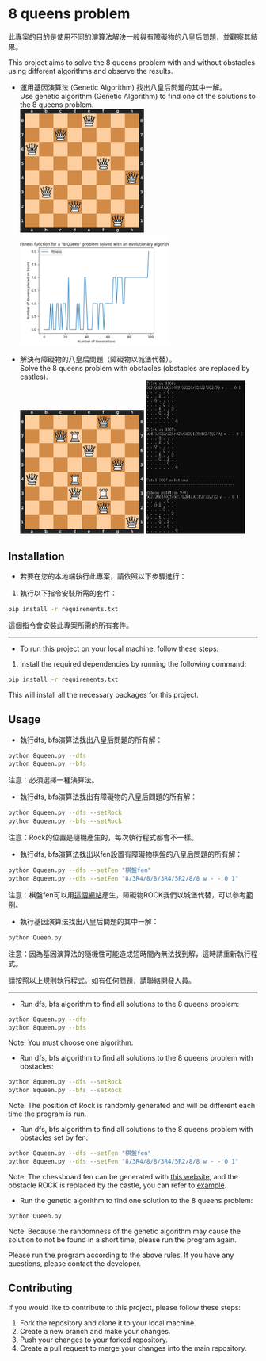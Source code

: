 # 8 queens problem

此專案的目的是使用不同的演算法解決一般與有障礙物的八皇后問題，並觀察其結果。

This project aims to solve the 8 queens problem with and without obstacles using different algorithms and observe the results.

+ 運用基因演算法 (Genetic Algorithm) 找出八皇后問題的其中一解。<br>
Use genetic algorithm (Genetic Algorithm) to find one of the solutions to the 8 queens problem.<br>
<img src="https://github.com/tana0101/8-queen-problem/blob/main/src/c_1.png?raw=true" alt="Image" style="width:250px;"> <img src="https://github.com/tana0101/8-queen-problem/blob/main/src/c_2.png?raw=true" alt="Image" style="width:300px;">

+ 解決有障礙物的八皇后問題（障礙物以城堡代替）。<br>
Solve the 8 queens problem with obstacles (obstacles are replaced by castles).<br>
<img src="https://github.com/tana0101/8-queen-problem/blob/main/src/c_3.png?raw=true" alt="Image" style="width:250px;"> <img src="https://github.com/tana0101/8-queen-problem/blob/main/src/c_4.png?raw=true" alt="Image" style="width:200px;">


## Installation

+ 若要在您的本地端執行此專案，請依照以下步驟進行：

1. 執行以下指令安裝所需的套件：
```bash
pip install -r requirements.txt
```
這個指令會安裝此專案所需的所有套件。

<hr>

+ To run this project on your local machine, follow these steps:

1. Install the required dependencies by running the following command:
```bash
pip install -r requirements.txt
```
This will install all the necessary packages for this project.

## Usage

+ 執行dfs, bfs演算法找出八皇后問題的所有解：
```bash
python 8queen.py --dfs
python 8queen.py --bfs
```
注意：必須選擇一種演算法。

+ 執行dfs, bfs演算法找出有障礙物的八皇后問題的所有解：
```bash
python 8queen.py --dfs --setRock
python 8queen.py --bfs --setRock
```
注意：Rock的位置是隨機產生的，每次執行程式都會不一樣。

+ 執行dfs, bfs演算法找出以fen設置有障礙物棋盤的八皇后問題的所有解：
```bash
python 8queen.py --dfs --setFen "棋盤fen"
python 8queen.py --dfs --setFen "8/3R4/8/8/3R4/5R2/8/8 w - - 0 1"
```
注意：棋盤fen可以用[這個網站](https://lichess.org/editor)產生，障礙物ROCK我們以城堡代替，可以參考[範例](https://lichess.org/editor/8/3R4/8/8/3R4/5R2/8/8_w_-_-_0_1?color=white)。

+ 執行基因演算法找出八皇后問題的其中一解：
```bash
python Queen.py
```
注意：因為基因演算法的隨機性可能造成短時間內無法找到解，這時請重新執行程式。

請按照以上規則執行程式。如有任何問題，請聯絡開發人員。

<hr>

+ Run dfs, bfs algorithm to find all solutions to the 8 queens problem:
```bash
python 8queen.py --dfs
python 8queen.py --bfs
```
Note: You must choose one algorithm.

+ Run dfs, bfs algorithm to find all solutions to the 8 queens problem with obstacles:
```bash
python 8queen.py --dfs --setRock
python 8queen.py --bfs --setRock
```
Note: The position of Rock is randomly generated and will be different each time the program is run.        

+ Run dfs, bfs algorithm to find all solutions to the 8 queens problem with obstacles set by fen:
```bash
python 8queen.py --dfs --setFen "棋盤fen"
python 8queen.py --dfs --setFen "8/3R4/8/8/3R4/5R2/8/8 w - - 0 1"
```
Note: The chessboard fen can be generated with [this website](https://lichess.org/editor), and the obstacle ROCK is replaced by the castle, you can refer to [example](https://lichess.org/editor/8/3R4/8/8/3R4/5R2/8/8_w_-_-_0_1?color=white).

+ Run the genetic algorithm to find one solution to the 8 queens problem:
```bash
python Queen.py
```

Note: Because the randomness of the genetic algorithm may cause the solution to not be found in a short time, please run the program again.

Please run the program according to the above rules. If you have any questions, please contact the developer.



## Contributing

If you would like to contribute to this project, please follow these steps:

1. Fork the repository and clone it to your local machine.
2. Create a new branch and make your changes.
3. Push your changes to your forked repository.
4. Create a pull request to merge your changes into the main repository.
